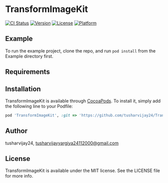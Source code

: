 # TransformImageKit

[![CI Status](https://img.shields.io/travis/tusharvijay49/TransformImageKit.svg?style=flat)](https://travis-ci.org/tusharvijay49/TransformImageKit)
[![Version](https://img.shields.io/cocoapods/v/TransformImageKit.svg?style=flat)](https://cocoapods.org/pods/TransformImageKit)
[![License](https://img.shields.io/cocoapods/l/TransformImageKit.svg?style=flat)](https://cocoapods.org/pods/TransformImageKit)
[![Platform](https://img.shields.io/cocoapods/p/TransformImageKit.svg?style=flat)](https://cocoapods.org/pods/TransformImageKit)

## Example

To run the example project, clone the repo, and run `pod install` from the Example directory first.

## Requirements

## Installation

TransformImageKit is available through [CocoaPods](https://cocoapods.org). To install
it, simply add the following line to your Podfile:

```ruby
pod 'TransformImageKit', :git => 'https://github.com/tusharvijay24/TransformImageKit.git'
```

## Author

tusharvijay24, tusharvijayvargiya24112000@gmail.com

## License

TransformImageKit is available under the MIT license. See the LICENSE file for more info.
